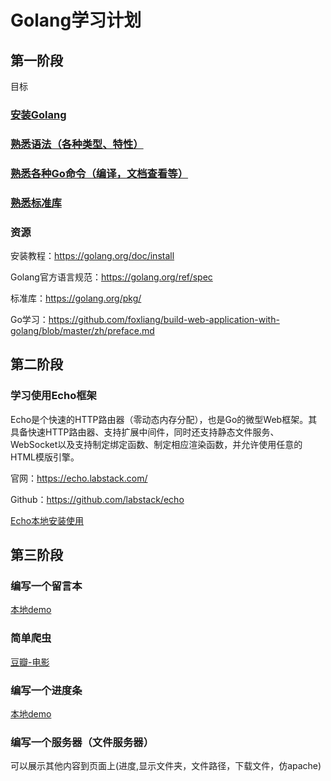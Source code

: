 # Golang学习计划

## 第一阶段

目标

### [安装Golang](https://github.com/foxliang/build-web-application-with-golang/blob/master/zh/01.1.md)
### [熟悉语法（各种类型、特性）](https://github.com/foxliang/Blog/blob/master/Go/go%E8%AF%AD%E8%A8%80%E7%B1%BB%E5%9E%8B.md)
### [熟悉各种Go命令（编译，文档查看等）](https://github.com/foxliang/Blog/blob/master/Go/Go%20%E5%9F%BA%E6%9C%AC%E5%91%BD%E4%BB%A4.md)
### [熟悉标准库](https://studygolang.com/pkgdoc)
### 资源

安装教程：https://golang.org/doc/install

Golang官方语言规范：https://golang.org/ref/spec

标准库：https://golang.org/pkg/

Go学习：https://github.com/foxliang/build-web-application-with-golang/blob/master/zh/preface.md

## 第二阶段

### 学习使用Echo框架
Echo是个快速的HTTP路由器（零动态内存分配），也是Go的微型Web框架。其具备快速HTTP路由器、支持扩展中间件，同时还支持静态文件服务、WebSocket以及支持制定绑定函数、制定相应渲染函数，并允许使用任意的HTML模版引擎。

官网：https://echo.labstack.com/


Github：https://github.com/labstack/echo

[Echo本地安装使用](https://github.com/foxliang/Blog/blob/master/Go/Echo%E6%A1%86%E6%9E%B6%E6%9C%AC%E5%9C%B0%E5%AE%89%E8%A3%85%E4%BD%BF%E7%94%A8.md)

## 第三阶段

### 编写一个留言本

[本地demo](https://github.com/foxliang/Blog/blob/master/Go/Echo%E6%A1%86%E6%9E%B6%E6%9C%AC%E5%9C%B0%E5%AE%89%E8%A3%85%E4%BD%BF%E7%94%A8.md)

### 简单爬虫

[豆瓣-电影](https://github.com/foxliang/Blog/tree/master/Go/my_go/douban)

### 编写一个进度条

[本地demo](https://github.com/foxliang/Blog/tree/master/Go/my_go/%E8%BF%9B%E5%BA%A6%E6%9D%A1)

### 编写一个服务器（文件服务器）

可以展示其他内容到页面上(进度,显示文件夹，文件路径，下载文件，仿apache)
